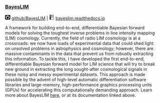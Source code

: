 ### <a class="table" href="/bayeslim">BayesLIM</a>

<img src="../assets/img/square-github.svg" width="17" height="17">
<a href="https://github.com/nkern/BayesLIM" target="_blank">github/BayesLIM</a>
|
<img src="../assets/img/ReadtheDocs.svg" width="17" height="17">
<a href="https://bayeslim.readthedocs.io/en/latest/#" target="_blank">bayeslim.readthedocs.io</a>

A framework for building end-to-end, differentiable Bayesian forward models for solving the toughest inverse problems in line intensity mapping (LIM) cosmology.
Currently, the field of radio LIM cosmology is at a crossroads: we now have loads of experimental data that could shed light on unsolved problems in astrophysics and cosmology; however, there are massive contaminants in the data that prevent us from robustly extracting this information.
To tackle this, I have developed the first end-to-end, differentiable Bayesian forward model for LIM science that will try to break new ground in extracting the long sought-after cosmological signals in these noisy and messy experimental datasets.
This approach is made possible by the advent of high-level automatic differentiation software libraries and large-memory, high-performance graphics processing units (GPUs) for accelerating this computationally demanding approach.
Learn more about BayesLIM <a href="/bayeslim">here</a>, or at its documentation linked above.
